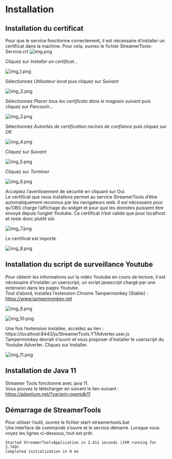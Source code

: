 # Installation
## Installation du certificat
Pour que le service fonctionne correctement, il est nécessaire d’installer un certificat dans la machine.
Pour cela, ouvrez le fichier StreamerTools-Service.crt
![img.png](installation_img/img.png)

Cliquez sur _Installer un certificat..._

![img_1.png](installation_img/img_1.png)

Sélectionnez _Utilisateur local_ puis cliquez sur _Suivant_

![img_2.png](installation_img/img_2.png)

Sélectionnez _Placer tous les certificats dans le magasin suivant_ puis cliquez sur _Parcourir..._

![img_3.png](installation_img/img_3.png)

Sélectionnez _Autorités de certification racines de confiance_ puis cliquez sur _OK_

![img_4.png](installation_img/img_4.png)

Cliquez sur _Suivant_

![img_5.png](installation_img/img_5.png)

Cliquez sur _Terminer_

![img_6.png](installation_img/img_6.png)

Acceptez l’avertissement de sécurité en cliquant sur Oui.  
Le certificat que nous installons permet au service StreamerTools d’être automatiquement reconnus par les navigateurs web. Il est nécessaire pour qu’OBS charge l’affichage du widget et pour que les données puissent être envoyé depuis l’onglet Youtube. Ce certificat n’est valide que pour localhost et reste donc plutôt sûr.

![img_7.png](installation_img/img_7.png)

Le certificat est importé.

![img_8.png](installation_img/img_8.png)

## Installation du script de surveillance Youtube
Pour obtenir les informations sur la vidéo Youtube en cours de lecture, il est nécessaire d’installer un userscript, un script javascript chargé par une extension dans les pages Youtube.  
Tout d’abord, installez l’extension Chrome Tampermonkey (Stable) : https://www.tampermonkey.net

![img_9.png](installation_img/img_9.png)

![img_10.png](installation_img/img_10.png)

Une fois l’extension installée, accédez au lien : https://localhost:8443/js/StreamerTools.YTAdverter.user.js   
Tampermonkey devrait s’ouvrir et vous proposer d’installer le userscript du Youtube Adverter. Cliquez sur Installer.

![img_11.png](installation_img/img_11.png)

## Installation de Java 11
Streamer Tools fonctionne avec java 11.  
Vous pouvez le télécharger en suivant le lien suivant : https://adoptium.net/?variant=openjdk11 

## Démarrage de StreamerTools
Pour utiliser l’outil, ouvrez le fichier start-streamertools.bat  
Une interface de commande s’ouvre et le service démarre. Lorsque vous voyez les lignes ci-dessous, tout est prêt.  

```
Started StreamerToolsApplication in 2.411 seconds (JVM running for 2.749)
Completed initialization in 0 ms
```
